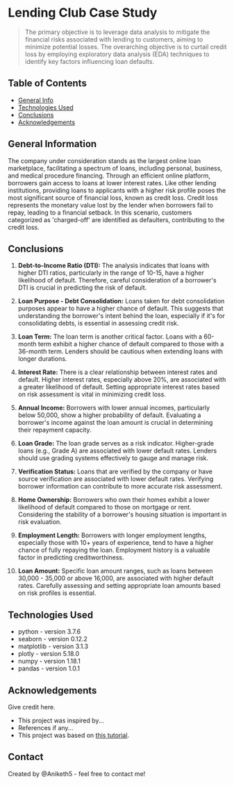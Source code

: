 # Lending Club Case Study
> The primary objective is to leverage data analysis to mitigate the financial risks associated with lending to customers,
aiming to minimize potential losses. The overarching objective is to curtail credit loss by employing exploratory data analysis (EDA) techniques to identify
key factors influencing loan defaults.


## Table of Contents
* [General Info](#general-information)
* [Technologies Used](#technologies-used)
* [Conclusions](#conclusions)
* [Acknowledgements](#acknowledgements)

<!-- You can include any other section that is pertinent to your problem -->

## General Information
The company under consideration stands as the largest online loan marketplace, facilitating a spectrum of loans,
including personal, business, and medical procedure financing. Through an efficient online platform, borrowers gain
access to loans at lower interest rates. Like other lending institutions, providing loans to applicants with a higher
risk profile poses the most significant source of financial loss, known as credit loss. Credit loss represents the monetary
value lost by the lender when borrowers fail to repay, leading to a financial setback. In this scenario, customers
categorized as 'charged-off' are identified as defaulters, contributing to the credit loss.

<!-- You don't have to answer all the questions - just the ones relevant to your project. -->

## Conclusions
1. **Debt-to-Income Ratio (DTI):** The analysis indicates that loans with higher DTI ratios, particularly in the range of 10-15, have a higher likelihood of default. Therefore, careful consideration of a borrower's DTI is crucial in predicting the risk of default.

2. **Loan Purpose - Debt Consolidation:** Loans taken for debt consolidation purposes appear to have a higher chance of default. This suggests that understanding the borrower's intent behind the loan, especially if it's for consolidating debts, is essential in assessing credit risk.

3. **Loan Term:** The loan term is another critical factor. Loans with a 60-month term exhibit a higher chance of default compared to those with a 36-month term. Lenders should be cautious when extending loans with longer durations.

4. **Interest Rate:** There is a clear relationship between interest rates and default. Higher interest rates, especially above 20%, are associated with a greater likelihood of default. Setting appropriate interest rates based on risk assessment is vital in minimizing credit loss.

5. **Annual Income:** Borrowers with lower annual incomes, particularly below 50,000, show a higher probability of default. Evaluating a borrower's income against the loan amount is crucial in determining their repayment capacity.

6. **Loan Grade:** The loan grade serves as a risk indicator. Higher-grade loans (e.g., Grade A) are associated with lower default rates. Lenders should use grading systems effectively to gauge and manage risk.

7. **Verification Status:** Loans that are verified by the company or have source verification are associated with lower default rates. Verifying borrower information can contribute to more accurate risk assessment.

8. **Home Ownership:** Borrowers who own their homes exhibit a lower likelihood of default compared to those on mortgage or rent. Considering the stability of a borrower's housing situation is important in risk evaluation.

9. **Employment Length:** Borrowers with longer employment lengths, especially those with 10+ years of experience, tend to have a higher chance of fully repaying the loan. Employment history is a valuable factor in predicting creditworthiness.

10. **Loan Amount:** Specific loan amount ranges, such as loans between 30,000 - 35,000 or above 16,000, are associated with higher default rates. Carefully assessing and setting appropriate loan amounts based on risk profiles is essential.

<!-- You don't have to answer all the questions - just the ones relevant to your project. -->


## Technologies Used
- python - version 3.7.6
- seaborn - version 0.12.2
- matplotlib - version 3.1.3
- plotly - version 5.18.0
- numpy - version 1.18.1
- pandas - version 1.0.1

<!-- As the libraries versions keep on changing, it is recommended to mention the version of library used in this project -->

## Acknowledgements
Give credit here.
- This project was inspired by...
- References if any...
- This project was based on [this tutorial](https://www.example.com).


## Contact
Created by @Aniketh5 - feel free to contact me!


<!-- Optional -->
<!-- ## License -->
<!-- This project is open source and available under the [... License](). -->

<!-- You don't have to include all sections - just the one's relevant to your project -->
